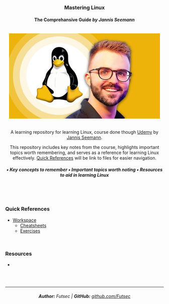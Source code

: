 <div align="center"> 
    <h3>Mastering Linux</h3>
    <h4>
        The Comprehansive Guide <em>by Jannis Seemann</em>
    </h4>
    <br>
    <a href="https://www.udemy.com/course/mastering-linux/">
        <img src="./assets/imgs/readme/course_img.jpg">
    </a>
    <br>
    <br>
    <p>
        A learning repository for learning Linux, course done though <a href="https://udemy.com">Udemy</a> by
        <a href="https://www.udemy.com/user/jannis-seemann-3/">Jannis Seemann</a>.
    </p>
    <p>
        This repository includes key notes from the course, highlights important topics worth remembering, 
        and serves as a reference for learning Linux effectively. <a href="#quick-references">Quick References</a>
        will be link to files for easier navigation.
    </p>
    <h6>
        <strong>▪️ Key concepts to remember ▪️ Important topics worth noting ▪️ Resources to aid in learning Linux</strong>
    </h6>
</div>

<br>
<br>

### Quick References 

- [Workspace](./workspace/)
    - [Cheatsheets](./workspace/cheatsheets/)
    - [Exercises](./workspace/exercises/)

<br>

### Resources

- 

<br>
<br>

---

<div align="center">
    <h6>
        <strong>Author:</strong> Futsec | 
        <strong>GitHub:</strong> <a href="https://github.com/Futsec">github.com/Futsec</a>
    </h6>
</div>
